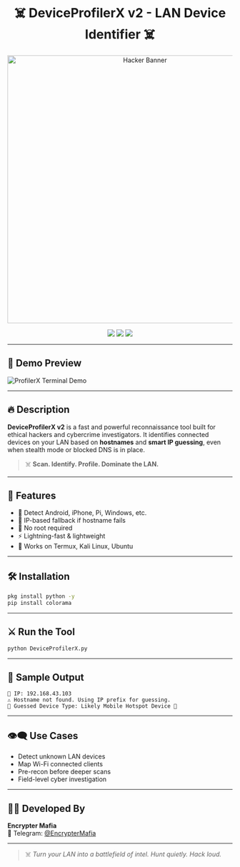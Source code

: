 
<h1 align="center">☠️ DeviceProfilerX v2 - LAN Device Identifier ☠️</h1>

<p align="center">
  <img src="https://i.imgur.com/BvxF9M5.png" width="600" alt="Hacker Banner">
</p>

<p align="center">
  <img src="https://img.shields.io/badge/Tool-ProfilerX-red?style=for-the-badge&logo=python">
  <img src="https://img.shields.io/badge/Platform-Termux%20%7C%20Linux-blue?style=for-the-badge">
  <img src="https://img.shields.io/badge/Scan-Type%20Guess%20%2B%20IP%20Fallback-green?style=for-the-badge">
</p>

---

## 🎥 Demo Preview

![ProfilerX Terminal Demo](https://i.imgur.com/LbYRCX2.gif)

---

## 🔥 Description

**DeviceProfilerX v2** is a fast and powerful reconnaissance tool built for ethical hackers and cybercrime investigators. It identifies connected devices on your LAN based on **hostnames** and **smart IP guessing**, even when stealth mode or blocked DNS is in place.

> ☠️ **Scan. Identify. Profile. Dominate the LAN.**

---

## 🧠 Features

- 🔎 Detect Android, iPhone, Pi, Windows, etc.
- 🧩 IP-based fallback if hostname fails
- 🚫 No root required
- ⚡ Lightning-fast & lightweight
- 🎯 Works on Termux, Kali Linux, Ubuntu

---

## 🛠 Installation

```bash
pkg install python -y
pip install colorama
```

---

## ⚔️ Run the Tool

```bash
python DeviceProfilerX.py
```

---

## 📍 Sample Output

```
🎯 IP: 192.168.43.103
⚠️ Hostname not found. Using IP prefix for guessing.
🧠 Guessed Device Type: Likely Mobile Hotspot Device 📶
```

---

## 👁️‍🗨️ Use Cases

- Detect unknown LAN devices
- Map Wi-Fi connected clients
- Pre-recon before deeper scans
- Field-level cyber investigation

---

## 👨‍💻 Developed By

**Encrypter Mafia**  
📲 Telegram: [@EncrypterMafia](https://t.me/EncrypterMafia)

---

> ☠️ *Turn your LAN into a battlefield of intel. Hunt quietly. Hack loud.*
